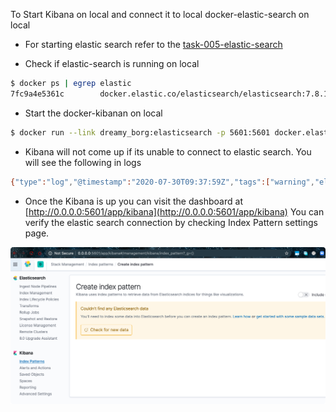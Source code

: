 To Start Kibana on local and connect it to local docker-elastic-search on local

- For starting elastic search refer to the [task-005-elastic-search](../task-005-elastic-search)

- Check if elastic-search is running on local
```bash
$ docker ps | egrep elastic                                 
7fc9a4e5361c        docker.elastic.co/elasticsearch/elasticsearch:7.8.1   "/tini -- /usr/local…"   7 minutes ago       Up 7 minutes        0.0.0.0:9200->9200/tcp, 0.0.0.0:9300->9300/tcp   docker run --link dreamy_borg:elasticsearch -p 5601:5601 docker.elastic.co/kibana/kibana:7.8.1
```


- Start the docker-kibanan on local
```bash
$ docker run --link dreamy_borg:elasticsearch -p 5601:5601 docker.elastic.co/kibana/kibana:7.8.1
```


- Kibana will not come up if its unable to connect to elastic search. You will see the following in logs
```bash
{"type":"log","@timestamp":"2020-07-30T09:37:59Z","tags":["warning","elasticsearch","admin"],"pid":7,"message":"Unable to revive connection: http://elasticsearch:9200/"}
``` 

- Once the Kibana is up you can visit the dashboard at [http://0.0.0.0:5601/app/kibana](http://0.0.0.0:5601/app/kibana)
  You can verify the elastic search connection by checking Index Pattern settings page.
  

![img](./.images/kibana-dashboard.png)